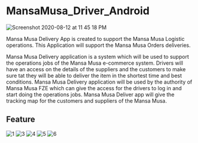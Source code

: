 # MansaMusa_Driver_Android

![Screenshot 2020-08-12 at 11 45 18 PM](https://user-images.githubusercontent.com/59743259/90051827-e7aa0900-dcf5-11ea-8209-b561e7793c0a.png)

Mansa Musa Delivery App is created to support the Mansa Musa Logistic operations. This Application will support the Mansa Musa Orders deliveries.

Mansa Musa Delivery application is a system which will be used to support the operations jobs of the Mansa Musa e-commerce system. Drivers will have an access on the details of the suppliers and the customers to make sure tat they will be able to deliver the item in the shortest time and best conditions. 
Mansa Musa Delivery application will be used by the authority of Mansa Musa FZE which can give the access for the drivers to log in and start doing the operations jobs. Mansa Musa Deliver app will give the tracking map for the customers and suppliers of the Mansa Musa.

## Feature

![1](https://user-images.githubusercontent.com/23313088/90128220-2e464480-dd84-11ea-88cc-1df7b3c775ae.png)
![3](https://user-images.githubusercontent.com/23313088/90128250-38684300-dd84-11ea-91e0-0622187fc0b5.png)
![4](https://user-images.githubusercontent.com/23313088/90128266-4027e780-dd84-11ea-8355-9bedfe7c0ad5.png)
![5](https://user-images.githubusercontent.com/23313088/90128288-49b14f80-dd84-11ea-9222-222d47278241.png)
![6](https://user-images.githubusercontent.com/23313088/90128312-546be480-dd84-11ea-8af2-661e3777c509.png)
